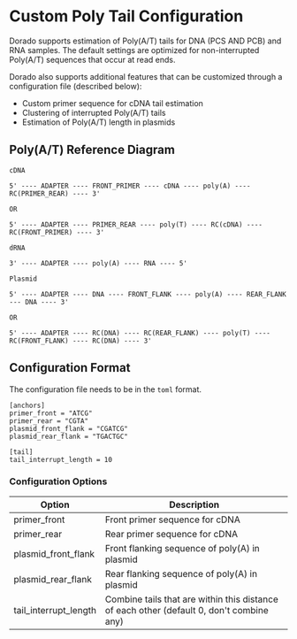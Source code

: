 # Custom Poly Tail Configuration

Dorado supports estimation of Poly(A/T) tails for DNA (PCS AND PCB) and RNA samples. The default settings are optimized for non-interrupted Poly(A/T) sequences that occur at read ends.

Dorado also supports additional features that can be customized through a configuration file (described below):
* Custom primer sequence for cDNA tail estimation
* Clustering of interrupted Poly(A/T) tails
* Estimation of Poly(A/T) length in plasmids

## Poly(A/T) Reference Diagram

```
cDNA

5' ---- ADAPTER ---- FRONT_PRIMER ---- cDNA ---- poly(A) ---- RC(PRIMER_REAR) ---- 3'

OR

5' ---- ADAPTER ---- PRIMER_REAR ---- poly(T) ---- RC(cDNA) ---- RC(FRONT_PRIMER) ---- 3'
```

```
dRNA

3' ---- ADAPTER ---- poly(A) ---- RNA ---- 5'
```

```
Plasmid

5' ---- ADAPTER ---- DNA ---- FRONT_FLANK ---- poly(A) ---- REAR_FLANK --- DNA ---- 3'

OR

5' ---- ADAPTER ---- RC(DNA) ---- RC(REAR_FLANK) ---- poly(T) ---- RC(FRONT_FLANK) ---- RC(DNA) ---- 3'
```

## Configuration Format

The configuration file needs to be in the `toml` format.

```
[anchors]
primer_front = "ATCG"
primer_rear = "CGTA"
plasmid_front_flank = "CGATCG"
plasmid_rear_flank = "TGACTGC"

[tail]
tail_interrupt_length = 10
```

### Configuration Options

| Option | Description |
| -- | -- |
| primer_front | Front primer sequence for cDNA |
| primer_rear | Rear primer sequence for cDNA |
| plasmid_front_flank | Front flanking sequence of poly(A) in plasmid |
| plasmid_rear_flank | Rear flanking sequence of poly(A) in plasmid |
| tail_interrupt_length | Combine tails that are within this distance of each other (default 0, don't combine any) |
